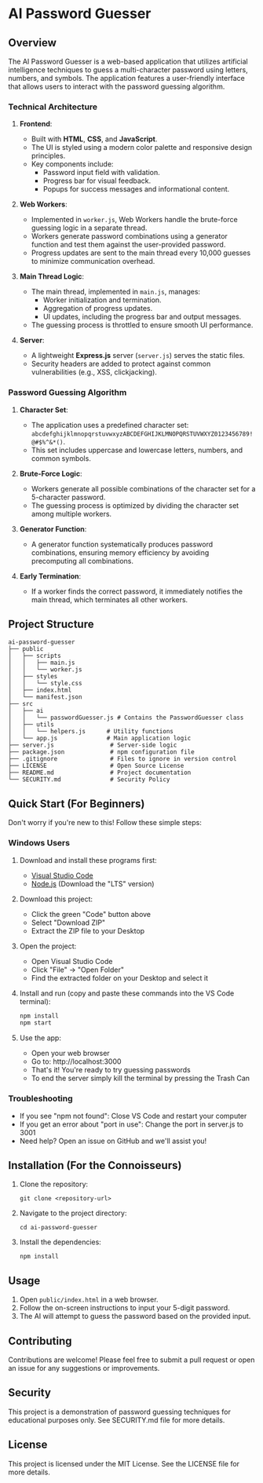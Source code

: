 # AI Password Guesser

## Overview
The AI Password Guesser is a web-based application that utilizes artificial intelligence techniques to guess a multi-character password using letters, numbers, and symbols. The application features a user-friendly interface that allows users to interact with the password guessing algorithm.

### Technical Architecture
1. **Frontend**:
   - Built with **HTML**, **CSS**, and **JavaScript**.
   - The UI is styled using a modern color palette and responsive design principles.
   - Key components include:
     - Password input field with validation.
     - Progress bar for visual feedback.
     - Popups for success messages and informational content.

2. **Web Workers**:
   - Implemented in `worker.js`, Web Workers handle the brute-force guessing logic in a separate thread.
   - Workers generate password combinations using a generator function and test them against the user-provided password.
   - Progress updates are sent to the main thread every 10,000 guesses to minimize communication overhead.

3. **Main Thread Logic**:
   - The main thread, implemented in `main.js`, manages:
     - Worker initialization and termination.
     - Aggregation of progress updates.
     - UI updates, including the progress bar and output messages.
   - The guessing process is throttled to ensure smooth UI performance.

4. **Server**:
   - A lightweight **Express.js** server (`server.js`) serves the static files.
   - Security headers are added to protect against common vulnerabilities (e.g., XSS, clickjacking).

### Password Guessing Algorithm
1. **Character Set**:
   - The application uses a predefined character set: `abcdefghijklmnopqrstuvwxyzABCDEFGHIJKLMNOPQRSTUVWXYZ0123456789!@#$%^&*()`.
   - This set includes uppercase and lowercase letters, numbers, and common symbols.

2. **Brute-Force Logic**:
   - Workers generate all possible combinations of the character set for a 5-character password.
   - The guessing process is optimized by dividing the character set among multiple workers.

3. **Generator Function**:
   - A generator function systematically produces password combinations, ensuring memory efficiency by avoiding precomputing all combinations.

4. **Early Termination**:
   - If a worker finds the correct password, it immediately notifies the main thread, which terminates all other workers.

## Project Structure
```
ai-password-guesser
├── public
│   ├── scripts
│   │   ├── main.js
│   │   └── worker.js
│   ├── styles
│   │   └── style.css
│   ├── index.html
│   └── manifest.json
├── src
│   ├── ai
│   │   └── passwordGuesser.js # Contains the PasswordGuesser class
│   ├── utils
│   │   └── helpers.js      # Utility functions
│   └── app.js              # Main application logic
├── server.js                # Server-side logic
├── package.json             # npm configuration file
├── .gitignore               # Files to ignore in version control
├── LICENSE                  # Open Source License
├── README.md                # Project documentation
└── SECURITY.md              # Security Policy
```

## Quick Start (For Beginners)
Don't worry if you're new to this! Follow these simple steps:

### Windows Users
1. Download and install these programs first:
   - [Visual Studio Code](https://code.visualstudio.com/download)
   - [Node.js](https://nodejs.org/) (Download the "LTS" version)

2. Download this project:
   - Click the green "Code" button above
   - Select "Download ZIP"
   - Extract the ZIP file to your Desktop

3. Open the project:
   - Open Visual Studio Code
   - Click "File" → "Open Folder"
   - Find the extracted folder on your Desktop and select it

4. Install and run (copy and paste these commands into the VS Code terminal):
   ```cmd
   npm install
   npm start
   ```

5. Use the app:
   - Open your web browser
   - Go to: http://localhost:3000
   - That's it! You're ready to try guessing passwords
   - To end the server simply kill the terminal by pressing the Trash Can

### Troubleshooting
- If you see "npm not found": Close VS Code and restart your computer
- If you get an error about "port in use": Change the port in server.js to 3001
- Need help? Open an issue on GitHub and we'll assist you!

## Installation (For the Connoisseurs)
1. Clone the repository:
   ```
   git clone <repository-url>
   ```
2. Navigate to the project directory:
   ```
   cd ai-password-guesser
   ```
3. Install the dependencies:
   ```
   npm install
   ```

## Usage
1. Open `public/index.html` in a web browser.
2. Follow the on-screen instructions to input your 5-digit password.
3. The AI will attempt to guess the password based on the provided input.

## Contributing
Contributions are welcome! Please feel free to submit a pull request or open an issue for any suggestions or improvements.

## Security
This project is a demonstration of password guessing techniques for educational purposes only. See SECURITY.md file for more details.

## License
This project is licensed under the MIT License. See the LICENSE file for more details.
